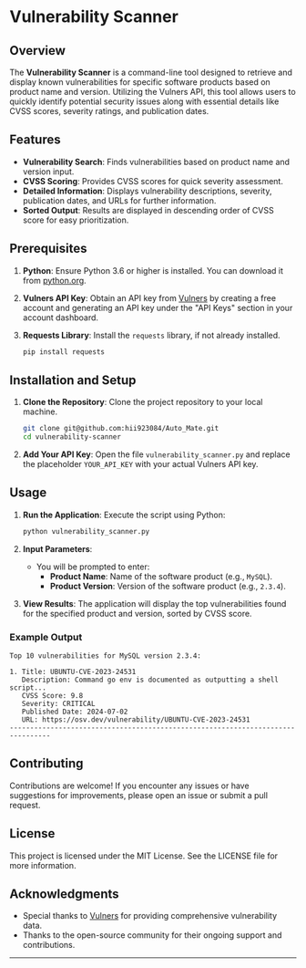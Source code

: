 # Vulnerability Scanner

## Overview

The **Vulnerability Scanner** is a command-line tool designed to retrieve and display known vulnerabilities for specific software products based on product name and version. Utilizing the Vulners API, this tool allows users to quickly identify potential security issues along with essential details like CVSS scores, severity ratings, and publication dates.

## Features

- **Vulnerability Search**: Finds vulnerabilities based on product name and version input.
- **CVSS Scoring**: Provides CVSS scores for quick severity assessment.
- **Detailed Information**: Displays vulnerability descriptions, severity, publication dates, and URLs for further information.
- **Sorted Output**: Results are displayed in descending order of CVSS score for easy prioritization.

## Prerequisites

1. **Python**: Ensure Python 3.6 or higher is installed. You can download it from [python.org](https://www.python.org/).
2. **Vulners API Key**: Obtain an API key from [Vulners](https://vulners.com/) by creating a free account and generating an API key under the "API Keys" section in your account dashboard.
3. **Requests Library**: Install the `requests` library, if not already installed.

   ```bash
   pip install requests
   ```

## Installation and Setup

1. **Clone the Repository**: Clone the project repository to your local machine.

   ```bash
   git clone git@github.com:hii923084/Auto_Mate.git
   cd vulnerability-scanner
   ```

2. **Add Your API Key**: Open the file `vulnerability_scanner.py` and replace the placeholder `YOUR_API_KEY` with your actual Vulners API key.

## Usage

1. **Run the Application**: Execute the script using Python:

   ```bash
   python vulnerability_scanner.py
   ```

2. **Input Parameters**:
   - You will be prompted to enter:
     - **Product Name**: Name of the software product (e.g., `MySQL`).
     - **Product Version**: Version of the software product (e.g., `2.3.4`).

3. **View Results**: The application will display the top vulnerabilities found for the specified product and version, sorted by CVSS score.

### Example Output

```plaintext
Top 10 vulnerabilities for MySQL version 2.3.4:

1. Title: UBUNTU-CVE-2023-24531
   Description: Command go env is documented as outputting a shell script...
   CVSS Score: 9.8
   Severity: CRITICAL
   Published Date: 2024-07-02
   URL: https://osv.dev/vulnerability/UBUNTU-CVE-2023-24531
--------------------------------------------------------------------------------
```

## Contributing

Contributions are welcome! If you encounter any issues or have suggestions for improvements, please open an issue or submit a pull request.

## License

This project is licensed under the MIT License. See the LICENSE file for more information.

## Acknowledgments

- Special thanks to [Vulners](https://vulners.com/) for providing comprehensive vulnerability data.
- Thanks to the open-source community for their ongoing support and contributions.

---
